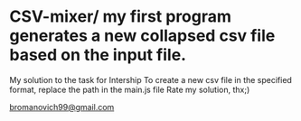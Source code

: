 # CSV-mixer/ my first program generates a new collapsed csv file based on the input file.


My solution to the task for Intership
To create a new csv file in the specified format, replace the path in the main.js file
Rate my solution, thx;)

bromanovich99@gmail.com
